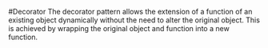 #Decorator
The decorator pattern allows the extension of a function of an existing object dynamically without the need to alter the original object. This is achieved by wrapping the original object and function into a new function.
